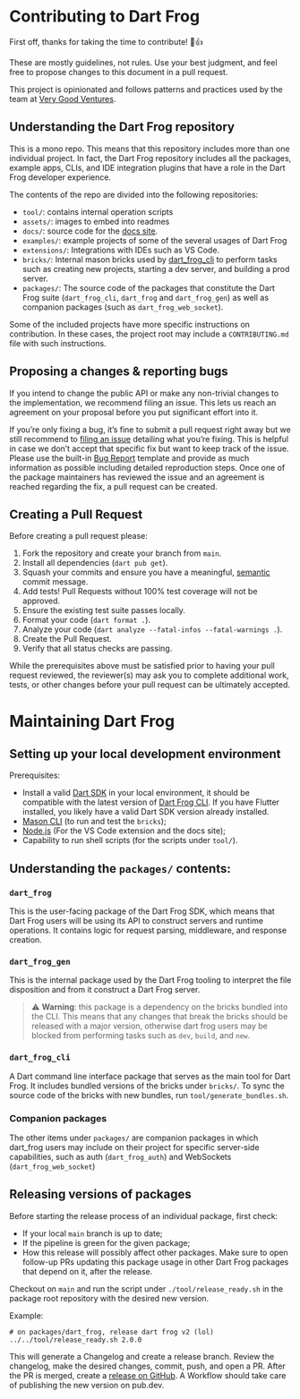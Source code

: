 # Contributing to Dart Frog

First off, thanks for taking the time to contribute! 🎉👍

These are mostly guidelines, not rules. Use your best judgment, and feel free to propose changes to this document in a pull request.

This project is opinionated and follows patterns and practices used by the team at [Very Good Ventures][very_good_ventures_link].

## Understanding the Dart Frog repository

This is a mono repo. This means that this repository includes more than one individual project. In fact, the Dart Frog repository includes all the packages, example apps, CLIs, and IDE integration plugins that have a role in the Dart Frog developer experience. 

The contents of the repo are divided into the following repositories: 

- `tool/`: contains internal operation scripts
- `assets/`: images to embed into readmes
- `docs/`: source code for the [docs site][dart_frog_site].
- `examples/`: example projects of some of the several usages of Dart Frog
- `extensions/`: Integrations with IDEs such as VS Code.
- `bricks/`: Internal mason bricks used by [dart_frog_cli][dart_frog_cli_link] to perform tasks such as creating new projects, starting a dev server, and building a prod server.
- `packages/`: The source code of the packages that constitute the Dart Frog suite (`dart_frog_cli`, `dart_frog` and `dart_frog_gen`) as well as companion packages (such as `dart_frog_web_socket`).

Some of the included projects have more specific instructions on contribution. In these cases, the project root may include a `CONTRIBUTING.md` file with such instructions. 

## Proposing a changes & reporting bugs

If you intend to change the public API or make any non-trivial changes to the implementation, we recommend filing an issue. This lets us reach an agreement on your proposal before you put significant effort into it.

If you’re only fixing a bug, it’s fine to submit a pull request right away but we still recommend to [filing an issue][issue_creation_link] detailing what you’re fixing. This is helpful in case we don’t accept that specific fix but want to keep track of the issue. Please use the built-in [Bug Report][bug_report_link] template and provide as much information as possible including detailed reproduction steps. Once one of the package maintainers has reviewed the issue and an agreement is reached regarding the fix, a pull request can be created.

## Creating a Pull Request

Before creating a pull request please:

1. Fork the repository and create your branch from `main`.
1. Install all dependencies (`dart pub get`).
1. Squash your commits and ensure you have a meaningful, [semantic][conventional_commits_link] commit message.
1. Add tests! Pull Requests without 100% test coverage will not be approved.
1. Ensure the existing test suite passes locally.
1. Format your code (`dart format .`).
1. Analyze your code (`dart analyze --fatal-infos --fatal-warnings .`).
1. Create the Pull Request.
1. Verify that all status checks are passing.

While the prerequisites above must be satisfied prior to having your
pull request reviewed, the reviewer(s) may ask you to complete additional
work, tests, or other changes before your pull request can be ultimately
accepted.

# Maintaining Dart Frog

## Setting up your local development environment

Prerequisites:

- Install a valid [Dart SDK](https://dart.dev/get-dart) in your local environment, it should be compatible with the latest version of [Dart Frog CLI](https://github.com/VeryGoodOpenSource/dart_frog/blob/main/packages/dart_frog_cli/pubspec.yaml). If you have Flutter installed, you likely have a valid Dart SDK version already installed.
- [Mason CLI][mason_install_link] (to run and test the `bricks`);
- [Node.js][node_js_dowload_link] (For the VS Code extension and the docs site);
- Capability to run shell scripts (for the scripts under `tool/`).

## Understanding the `packages/` contents:

### `dart_frog`

This is the user-facing package of the Dart Frog SDK, which means that Dart Frog users will be using its API to construct servers and runtime operations. It contains logic for request parsing, middleware, and response creation. 

### `dart_frog_gen`

This is the internal package used by the Dart Frog tooling to interpret the file disposition and from it construct a Dart Frog server. 

> :warning: **Warning**: this package is a dependency on the bricks bundled into the CLI. This means that any changes that break the bricks should be released with a major version, otherwise dart frog users may be blocked from performing tasks such as `dev`, `build`, and `new`.

### `dart_frog_cli`

A Dart command line interface package that serves as the main tool for Dart Frog. It includes bundled versions of the bricks under `bricks/`. To sync the source code of the bricks with new bundles, run `tool/generate_bundles.sh`.


### Companion packages

The other items under `packages/` are companion packages in which dart_frog users may include on their project for specific server-side capabilities, such as auth (`dart_frog_auth`) and WebSockets (`dart_frog_web_socket`)


## Releasing versions of packages

Before starting the release process of an individual package, first check:

- If your local `main` branch is up to date;
- If the pipeline is green for the given package;
- How this release will possibly affect other packages. Make sure to open follow-up PRs updating this package usage in other Dart Frog packages that depend on it, after the release.

Checkout on `main` and run the script under `./tool/release_ready.sh` in the package root repository with the desired new version. 

Example:
```shell
# on packages/dart_frog, release dart frog v2 (lol)
../../tool/release_ready.sh 2.0.0 
```

This will generate a Changelog and create a release branch. Review the changelog, make the desired changes, commit, push, and open a PR. 
After the PR is merged, create a [release on GitHub][github_release_link]. A Workflow should take care of publishing the new version on pub.dev.


[conventional_commits_link]: https://www.conventionalcommits.org/en/v1.0.0
[bug_report_link]: https://github.com/VeryGoodOpenSource/dart_frog/issues/new?assignees=&labels=bug&projects=&template=bug_report.md&title=fix%3A+
[issue_creation_link]: https://github.com/VeryGoodOpenSource/dart_frog/issues/new/choose
[very_good_ventures_link]: https://verygood.ventures
[dart_frog_site]: https://dartfrog.vgv.dev/
[dart_frog_cli_link]: https://pub.dev/packages/dart_frog_cli
[node_js_dowload_link]: https://nodejs.org/pt-br/download
[mason_install_link]: https://docs.brickhub.dev/installing/
[dart_standalone_link]: https://dart.dev/get-dart
[dart_on_flutter_link]: https://docs.flutter.dev/get-started/install
[github_release_link]:  https://github.com/VeryGoodOpenSource/dart_frog/releases
